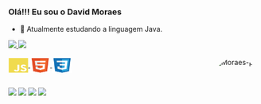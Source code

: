 ### Olá!!! Eu sou o David Moraes
- 🌱 Atualmente estudando a linguagem Java.

<div>
  <a href="https://www.linkedin.com/in/david1moraes/">
  <img height="150em" src="https://github-readme-stats.vercel.app/api?username=moraeskkj&show_icons=true&theme=dark&include_all_commits=true&count_private=true"/>
  <img height="150em" src="https://github-readme-stats.vercel.app/api/top-langs/?username=moraeskkj&layout=compact&langs_count=16&theme=dark"/>
<div/>  

<div style="display: inline_block"><br>
  <img align="center" alt="Moraes-Js" height="30" width="40" src="https://raw.githubusercontent.com/devicons/devicon/master/icons/javascript/javascript-plain.svg">
  <img align="center" alt="Moraes-HTML" height="30" width="40" src="https://raw.githubusercontent.com/devicons/devicon/master/icons/html5/html5-original.svg">
  <img align="center" alt="Moraes-CSS" height="30" width="40" src="https://raw.githubusercontent.com/devicons/devicon/master/icons/css3/css3-original.svg">
  <img align="right" alt="Moraes-pic" height="150" style="border-radius:50px;" src="https://i.picasion.com/pic92/309e54ccab580464f0283dba38cf1058.gif">
</div>
 
  ##
 
<div> 
  <a href="https://instagram.com/moraesskkj" target="_blank"><img src="https://img.shields.io/badge/-Instagram-%23E4405F?style=for-the-badge&logo=instagram&logoColor=white" target="_blank"></a>
 	<a href="https://www.twitch.tv/mooraeskkj" target="_blank"><img src="https://img.shields.io/badge/Twitch-9146FF?style=for-the-badge&logo=twitch&logoColor=white" target="_blank"></a>
  <a href = "mailto:mooraesz123@gmail.com"><img src="https://img.shields.io/badge/-Gmail-%23333?style=for-the-badge&logo=gmail&logoColor=white" target="_blank"></a>
  <a href="https://www.linkedin.com/in/david1moraes/ target="_blank"><img src="https://img.shields.io/badge/-LinkedIn-%230077B5?style=for-the-badge&logo=linkedin&logoColor=white" target="_blank"></a> 
</div> 
